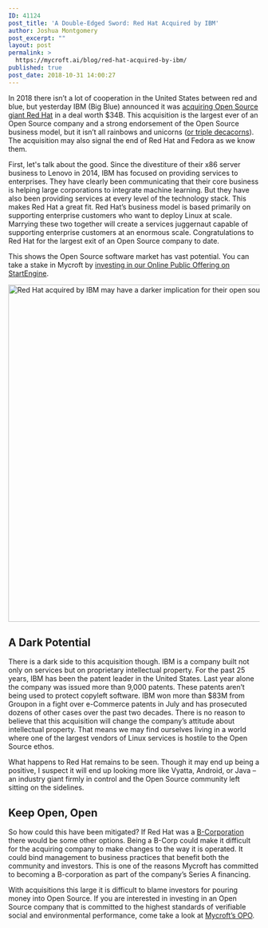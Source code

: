 ```yaml
---
ID: 41124
post_title: 'A Double-Edged Sword: Red Hat Acquired by IBM'
author: Joshua Montgomery
post_excerpt: ""
layout: post
permalink: >
  https://mycroft.ai/blog/red-hat-acquired-by-ibm/
published: true
post_date: 2018-10-31 14:00:27
---
```

<span style="font-weight: 400;">In 2018 there isn’t a lot of cooperation in the United States between red and blue, but yesterday IBM (Big Blue) announced it was <a href="https://www.redhat.com/en/about/press-releases/ibm-acquire-red-hat-completely-changing-cloud-landscape-and-becoming-worlds-1-hybrid-cloud-provider" target="_blank" rel="noopener">acquiring Open Source giant Red Hat</a> in a deal worth $34B. This acquisition is the largest ever of an Open Source company and a strong endorsement of the Open Source business model, but it isn’t all rainbows and unicorns (<a href="https://www.businessinsider.com/decacorn-is-the-new-unicorn-2015-3" target="_blank" rel="noopener">or triple decacorns</a>). The acquisition may also signal the end of Red Hat and Fedora as we know them.</span>

<span style="font-weight: 400;">First, let's talk about the good. Since the divestiture of their x86 server business to Lenovo in 2014, IBM has focused on providing services to enterprises. They have clearly been communicating that their core business is helping large corporations to integrate machine learning. But they have also been providing services at every level of the technology stack. This makes Red Hat a great fit. Red Hat’s business model is based primarily on supporting enterprise customers who want to deploy Linux at scale. Marrying these two together will create a services juggernaut capable of supporting enterprise customers at an enormous scale. Congratulations to Red Hat for the largest exit of an Open Source company to date.</span>

This shows the Open Source software market has vast potential. You can take a stake in Mycroft by <a href="https://www.startengine.com/mycroft-ai?utm_source=blog&amp;utm_medium=redhat&amp;utm_content=top" target="_blank" rel="noopener">investing in our Online Public Offering on StartEngine</a>.

<span style="font-weight: 400;"><a href="https://mycroft.ai/wp-content/uploads/2018/10/ibm.jpg"><img class="alignnone wp-image-41126" src="https://mycroft.ai/wp-content/uploads/2018/10/ibm.jpg" alt="Red Hat acquired by IBM may have a darker implication for their open source product" width="1200" height="675" /></a></span>
<h2>A Dark Potential</h2>
<span style="font-weight: 400;">There is a dark side to this acquisition though. IBM is a company built not only on services but on proprietary intellectual property. For the past 25 years, IBM has been the patent leader in the United States. Last year alone the company was issued more than 9,000 patents. These patents aren’t being used to protect copyleft software. IBM won more than $83M from Groupon in a fight over e-Commerce patents in July and has prosecuted dozens of other cases over the past two decades. There is no reason to believe that this acquisition will change the company’s attitude about intellectual property. That means we may find ourselves living in a world where one of the largest vendors of Linux services is hostile to the Open Source ethos.</span>

<span style="font-weight: 400;">What happens to Red Hat remains to be seen. Though it may end up being a positive, I suspect it will end up looking more like Vyatta, Android, or Java – an industry giant firmly in control and the Open Source community left sitting on the sidelines.</span>
<h2>Keep Open, Open</h2>
<span style="font-weight: 400;">So how could this have been mitigated? If Red Hat was a </span><a href="https://bcorporation.net/" target="_blank" rel="noopener"><span style="font-weight: 400;">B-Corporation</span></a><span style="font-weight: 400;"> there would be some other options. Being a B-Corp could make it difficult for the acquiring company to make changes to the way it is operated. It could bind management to business practices that benefit both the community and investors. This is one of the reasons Mycroft has committed to becoming a B-corporation as part of the company’s Series A financing.</span>

<span style="font-weight: 400;">With acquisitions this large it is difficult to blame investors for pouring money into Open Source. If you are interested in investing in an Open Source company that is committed to the highest standards of verifiable social and environmental performance, come take a look at </span><a href="https://www.startengine.com/mycroft-ai?utm_source=blog&amp;utm_medium=redhat&amp;utm_content=bot" target="_blank" rel="noopener"><span style="font-weight: 400;">Mycroft’s OPO</span></a><span style="font-weight: 400;">.</span>